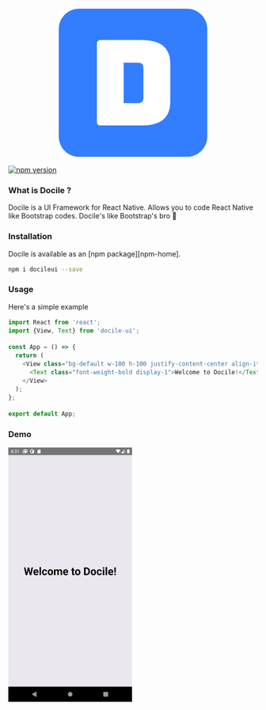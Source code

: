 <p align="center">
  <a href="https://rsuitejs.com" target="_blank" rel="noopener noreferrer">
   <img src="./logo.jpg" alt="Docile" width="300" height="300">
  </a>
</p>

[![npm version](https://badge.fury.io/js/docile-ui.svg)](https://badge.fury.io/js/docile-ui)

### What is Docile ?

Docile is a UI Framework for React Native. Allows you to code React Native like Bootstrap codes. Docile's like Bootstrap's bro 🤙

### Installation

Docile is available as an [npm package][npm-home].

```bash
npm i docileui --save
```

### Usage

Here's a simple example

```js
import React from 'react';
import {View, Text} from 'docile-ui';

const App = () => {
  return (
    <View class="bg-default w-100 h-100 justify-content-center align-items-center">
      <Text class="font-weight-bold display-1">Welcome to Docile!</Text>
    </View>
  );
};

export default App;
```

### Demo

   <img src="./screenshot.png" alt="Docile" width="250">


